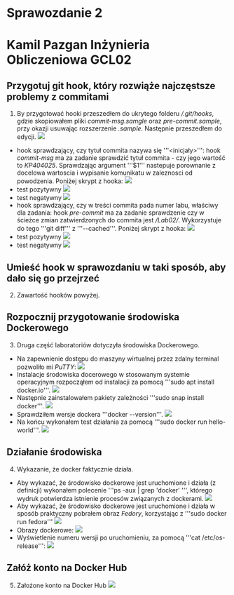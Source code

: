 # Sprawozdanie 2
# Kamil Pazgan Inżynieria Obliczeniowa GCL02

## Przygotuj git hook, który rozwiąże najczęstsze problemy z commitami
1. By przygotować hooki przeszedłem do ukrytego folderu */.git/hooks*, gdzie skopiowałem pliki *commit-msg.samgle* oraz *pre-commit.sample*, przy okazji usuwając rozszerzenie *.sample*. Następnie przeszedłem do edycji.
![](./screenshots/1_hooks.png)
- hook sprawdzający, czy tytuł commita nazywa się '''<inicjały><numer indeksu>''':
hook *commit-msg* ma za zadanie sprawdzić tytuł commita - czy jego wartość to *KP404025*. Sprawdzając argument '''$1''' nastepuje porownanie z docelowa wartoscia i wypisanie komunikatu w zaleznosci od powodzenia. Poniżej skrypt z hooka: 
![](./screenshots/2_commit-msg.png)
- test pozytywny
![](./screenshots/3_test1.png)
- test negatywny
![](./screenshots/4_test2.png)
- hook sprawdzający, czy w treści commita pada numer labu, właściwy dla zadania:
hook *pre-commit* ma za zadanie sprawdzenie czy w ścieżce zmian zatwierdzonych do commita jest */Lab02/*. Wykorzystuje do tego '''git diff''' z '''--cached'''. Poniżej skrypt z hooka:
![](./screenshots/5_pre-commit.png)
- test pozytywny
![](./screenshots/3_test1.png)
- test negatywny
![](./screenshots/6_test3.png)
## Umieść hook w sprawozdaniu w taki sposób, aby dało się go przejrzeć
2. Zawartość hooków powyżej.
## Rozpocznij przygotowanie środowiska Dockerowego
3. Druga część laboratoriów dotyczyła środowiska Dockerowego.
- Na zapewnienie dostępu do maszyny wirtualnej przez zdalny terminal pozwoliło mi *PuTTY*:
![](./screenshots/7_putty.PNG)
- Instalacje środowiska docerowego w stosowanym systemie operacyjnym rozpocząłem od instalacji za pomocą '''sudo apt install docker.io'''.
![](./screenshots/8_docker1.PNG)
- Następnie zainstalowałem pakiety zależności '''sudo snap install docker'''.
![](./screenshots/9_docker_install.PNG)
- Sprawdziłem wersje dockera '''docker --version'''.
![](./screenshots/10_version.PNG)
- Na końcu wykonałem test działania za pomocą '''sudo docker run hello-world'''.
![](./screenshots/11_hello.PNG)
## Działanie środowiska
4. Wykazanie, że docker faktycznie działa. 
- Aby wykazać, że środowisko dockerowe jest uruchomione i działa (z definicji) wykonałem polecenie '''ps -aux | grep 'docker' ''', którego wydruk potwierdza istnienie procesów związanych z dockerami.
![](./screenshots/12_definition.PNG)
- Aby wykazać, że środowisko dockerowe jest uruchomione i działa w sposób praktyczny pobrałem obraz *Fedory*, korzystając z '''sudo docker run fedora'''
![](./screenshots/13_fedora.PNG)
- Obrazy dockerowe:
![](./screenshots/14_obrazy.PNG)
- Wyświetlenie numeru wersji po uruchomieniu, za pomocą '''cat /etc/os-release''':
![](./screenshots/15_wersja.PNG)
## Załóż konto na Docker Hub
5. Założone konto na Docker Hub
![](./screenshots/16_dockerhub.PNG)